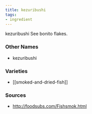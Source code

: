 ```yaml
---
title: kezuribushi
tags:
- ingredient
---
```

kezuribushi See bonito flakes.

### Other Names

* kezuribushi

### Varieties

* [[smoked-and-dried-fish]]

### Sources
* http://foodsubs.com/Fishsmok.html
